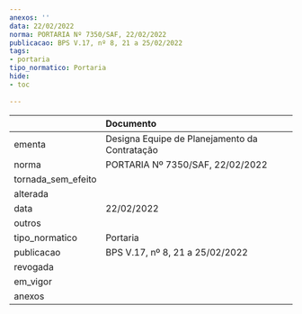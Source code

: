 ```yaml
---
anexos: ''
data: 22/02/2022
norma: PORTARIA Nº 7350/SAF, 22/02/2022
publicacao: BPS V.17, nº 8, 21 a 25/02/2022
tags:
- portaria
tipo_normatico: Portaria
hide: 
- toc 
 
---
```


|                    | Documento                                     |
|:-------------------|:----------------------------------------------|
| ementa             | Designa Equipe de Planejamento da Contratação |
| norma              | PORTARIA Nº 7350/SAF, 22/02/2022              |
| tornada_sem_efeito |                                               |
| alterada           |                                               |
| data               | 22/02/2022                                    |
| outros             |                                               |
| tipo_normatico     | Portaria                                      |
| publicacao         | BPS V.17, nº 8, 21 a 25/02/2022               |
| revogada           |                                               |
| em_vigor           |                                               |
| anexos             |                                               |